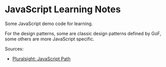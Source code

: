 JavaScript Learning Notes
==========================

Some JavaScript demo code for learning.

For the design patterns, some are classic design patterns defined by GoF, some others are more JavaScript specific.

Sources:
* [Pluralsight: JavaScript Path](https://app.pluralsight.com/paths/skills/javascript)
